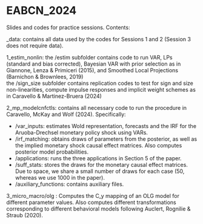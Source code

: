# EABCN_2024
Slides and codes for practice sessions. Contents:

_data: contains all data used by the codes for Sessions 1 and 2 (Session 3 does not require data).

1_estim_nonlin: the /estim subfolder contains code to run VAR, LPs (standard and bias corrected), Bayesian VAR with prior selection as in Giannone, Lenza & Primiceri (2015), and Smoothed Local Projections (Barnichon & Brownlees, 2019)  
 the /sign_size subfolder contains replication codes to test for sign and size non-linearities, compute impulse responses and implicit weight schemes as in Caravello & Martinez-Bruera (2024)

2_mp_modelcnfctls: contains all necessary code to run the procedure in Caravello, McKay and Wolf (2024). Specifically:
 - /var_inputs: estimates Wold representation, forecasts and the IRF for the Aruoba-Drechsel monetary policy shock using VARs.
 - /irf_matching: obtains draws of parameters from the posterior, as well as the implied monetary shock causal effect matrices. Also computes posterior model probabilities.
 - /applications: runs the three applications in Section 5 of the paper.
 - /suff_stats: stores the draws for the monetary causal effect matrices. Due to space, we share a small number of draws for each case (50, whereas we use 1000 in the paper).
- /auxiliary_functions: contains auxiliary files.

3_micro_macro/olg : Computes the C_y mapping of an OLG model for different parameter values. Also computes different transformations corresponding to different behavioral models following Auclert, Rognilie & Straub (2020). 
